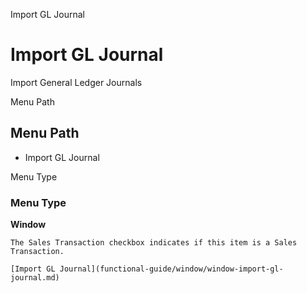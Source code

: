 
Import GL Journal
# Import GL Journal


Import General Ledger Journals

Menu Path
## Menu Path



- Import GL Journal

Menu Type
### Menu Type

**Window**

```
The Sales Transaction checkbox indicates if this item is a Sales Transaction.
```

```
[Import GL Journal](functional-guide/window/window-import-gl-journal.md)
```